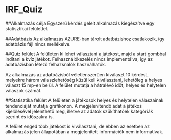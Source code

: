 # IRF_Quiz

##Alkalmazás célja
Egyszerű kérdés gelelt alkalmazás kiegészítve egy statisztikai felülettel.

##Adatbázis
Az alkalmazás AZURE-ban tárolt adatbázishoz csatlakozik, így adatbázis fájl nincs mellékelve.

##Quiz felület
A felületen ki lehet választani a játékost, majd a start gombbal indítani a kvíz játékot. Felhasználókezelés nincs implementálva, így az adatbázisban létező felhazsnálók használhatók.

Az alkalmazás az adatbázisból véletlenszerűen kiválaszt 10 kérdést, melyekre három válaszlehetőség küzül kell kiválasztani, lehetőleg a helyes választ 15 mp-en belül. A felület mutatja a hátralévő időt, helyes és helytelen válaszok számát.

##Statisztika felület
A felületen a játékosok helyes és helytelen válaszainak tendenciáját mutatja grafikonon. A megjelenítendő adat a játékos kijelölésével jeleníthető meg, illetve az adatok szűkíthatőek kategóriák szerint és időszakra is.

A felület enged több játékost is kiválasztani, de ebben az esetben az alkalmazás jelen állapotában a megjelenített információk nem informatívak.
